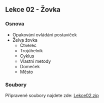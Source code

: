 Lekce 02 - Žovka
---------------------------

### Osnova

* Opakování ovládání postaviček
* Želva žovka
    * Čtverec
    * Trojúhelník
    * Cyklus
    * Vlastní metody
    * Domeček
    * Město

### Soubory

Připravené soubory najdete zde: [Lekce02.zip](/data/2020-podzim/java-online/Lekce02.zip)